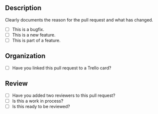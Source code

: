 ## Description ##

Clearly documents the reason for the pull request and what has changed.
- [ ] This is a bugfix.
- [ ] This is a new feature.
- [ ] This is part of a feature.

## Organization ##

- [ ] Have you linked this pull request to a Trello card?

## Review ##

- [ ] Have you added two reviewers to this pull request?
- [ ] Is this a work in process?
- [ ] Is this ready to be reviewed?
